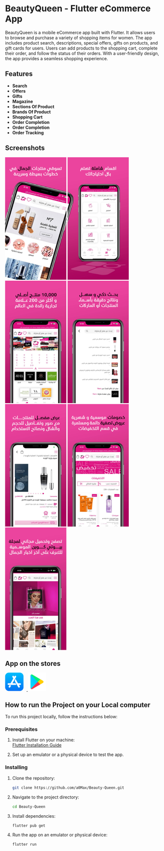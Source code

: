 # BeautyQueen - Flutter eCommerce App

BeautyQueen is a mobile eCommerce app built with Flutter. It allows users to browse and purchase a variety of shopping items for women. The app includes product search, descriptions, special offers, gifts on products, and gift cards for users. Users can add products to the shopping cart, complete their order, and follow the status of their orders. With a user-friendly design, the app provides a seamless shopping experience.

## Features

- **Search**
- **Offers**
- **Gifts**
- **Magazine**
- **Sections Of Product**
- **Brands Of Product**
- **Shopping Cart**
- **Order Completion**
- **Order Completion**
- **Order Tracking**

## Screenshots

[//]: # (![Home Screen]&#40;assets/readme/1.jpg&#41;)
<img alt="Home Screen" src="assets/readme/1.jpg" width="200" height="400" />
<img alt="Sections Screen" src="assets/readme/2.jpg" width="200" height="400" />
<img alt="Sections Screen" src="assets/readme/3.jpg" width="200" height="400" />
<img alt="Search Screen" src="assets/readme/4.jpg" width="200" height="400" />
<img alt="Product Screen" src="assets/readme/5.jpg" width="200" height="400" />
<img alt="Offers Screen" src="assets/readme/6.jpg" width="200" height="400" />
<img alt="Magazine Screen" src="assets/readme/7.jpg" width="200" height="400" />


## App on the stores
<a href="https://apps.apple.com/eg/app/beauty-queen-shop-your-beauty/id6477649645">
  <img alt="App Store Icon" src="assets/readme/app-store.png" width="60" height="60" style="display: inline-block; margin-right: 10px;" />
</a>
<a href="https://play.google.com/store/apps/details?id=com.beauty.beauty_queen">
  <img alt="Google Play Icon" src="assets/readme/google-play.png" width="60" height="60" style="display: inline-block;" />
</a>

## How to run the Project on your Local computer

To run this project locally, follow the instructions below:

### Prerequisites

1. Install Flutter on your machine:  
   [Flutter Installation Guide](https://flutter.dev/docs/get-started/install)

2. Set up an emulator or a physical device to test the app.

### Installing

1. Clone the repository:

   ```bash
   git clone https://github.com/a0Max/Beauty-Queen.git

2. Navigate to the project directory:

   ```bash
   cd Beauty-Queen
3. Install dependencies:

   ```bash
   flutter pub get
4. Run the app on an emulator or physical device:

   ```bash
   flutter run

